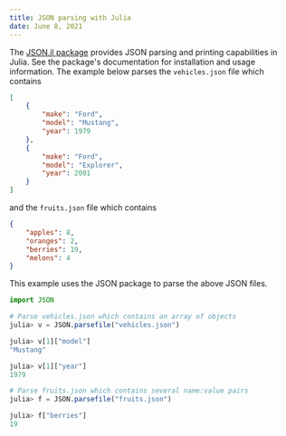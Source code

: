```yaml
---
title: JSON parsing with Julia
date: June 8, 2021
---
```


The [JSON.jl package](https://juliapackages.com/p/json) provides JSON parsing and printing capabilities in Julia. See the package's documentation for installation and usage information. The example below parses the `vehicles.json` file which contains

```json
[
    {
        "make": "Ford",
        "model": "Mustang",
        "year": 1979
    },
    {
        "make": "Ford",
        "model": "Explorer",
        "year": 2001
    }
]
```

and the `fruits.json` file which contains

```json
{
    "apples": 8,
    "oranges": 2,
    "berries": 19,
    "melons": 4
}
```

This example uses the JSON package to parse the above JSON files.

```julia
import JSON

# Parse vehicles.json which contains an array of objects
julia> v = JSON.parsefile("vehicles.json")

julia> v[1]["model"]
"Mustang"

julia> v[1]["year"]
1979

# Parse fruits.json which contains several name:value pairs
julia> f = JSON.parsefile("fruits.json")

julia> f["berries"]
19
```